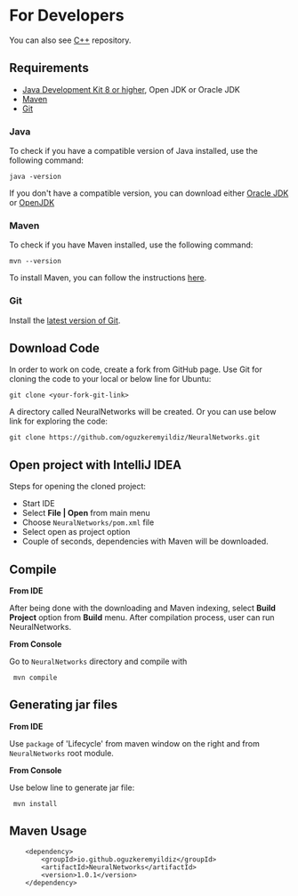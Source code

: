 For Developers
============

You can also see [C++](https://github.com/oguzkeremyildiz/NeuralNetworks_CPP) repository.

## Requirements

* [Java Development Kit 8 or higher](#java), Open JDK or Oracle JDK
* [Maven](#maven)
* [Git](#git)

### Java 

To check if you have a compatible version of Java installed, use the following command:

    java -version
    
If you don't have a compatible version, you can download either [Oracle JDK](https://www.oracle.com/technetwork/java/javase/downloads/jdk8-downloads-2133151.html) or [OpenJDK](https://openjdk.java.net/install/)    

### Maven
To check if you have Maven installed, use the following command:

    mvn --version
    
To install Maven, you can follow the instructions [here](https://maven.apache.org/install.html).      

### Git

Install the [latest version of Git](https://git-scm.com/book/en/v2/Getting-Started-Installing-Git).

## Download Code

In order to work on code, create a fork from GitHub page. 
Use Git for cloning the code to your local or below line for Ubuntu:

	git clone <your-fork-git-link>

A directory called NeuralNetworks will be created. Or you can use below link for exploring the code:

	git clone https://github.com/oguzkeremyildiz/NeuralNetworks.git

## Open project with IntelliJ IDEA

Steps for opening the cloned project:

* Start IDE
* Select **File | Open** from main menu
* Choose `NeuralNetworks/pom.xml` file
* Select open as project option
* Couple of seconds, dependencies with Maven will be downloaded. 


## Compile

**From IDE**

After being done with the downloading and Maven indexing, select **Build Project** option from **Build** menu. After compilation process, user can run NeuralNetworks.

**From Console**

Go to `NeuralNetworks` directory and compile with 

     mvn compile 

## Generating jar files

**From IDE**

Use `package` of 'Lifecycle' from maven window on the right and from `NeuralNetworks` root module.

**From Console**

Use below line to generate jar file:

     mvn install

## Maven Usage

        <dependency>
            <groupId>io.github.oguzkeremyildiz</groupId>
            <artifactId>NeuralNetworks</artifactId>
            <version>1.0.1</version>
        </dependency>

